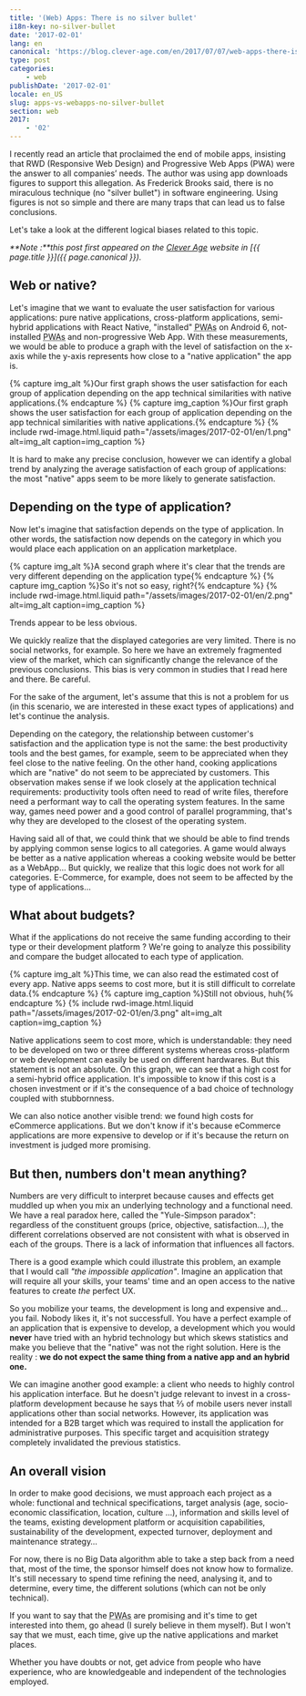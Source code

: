 ```yaml
---
title: '(Web) Apps: There is no silver bullet'
i18n-key: no-silver-bullet
date: '2017-02-01'
lang: en
canonical: 'https://blog.clever-age.com/en/2017/07/07/web-apps-there-is-no-silver-bullet/'
type: post
categories:
    - web
publishDate: '2017-02-01'
locale: en_US
slug: apps-vs-webapps-no-silver-bullet
section: web
2017:
    - '02'
---
```


I recently read an article that proclaimed the end of mobile apps, insisting that RWD (Responsive Web Design) and Progressive Web Apps (PWA) were the answer to all companies’ needs. The author was using app downloads figures to support this allegation. As Frederick Brooks said, there is no miraculous technique (no "silver bullet") in software engineering. Using figures is not so simple and there are many traps that can lead us to false conclusions.

Let's take a look at the different logical biases related to this topic.

<!--more-->

<em class="canonical">**Note&nbsp;:**this post first appeared on the [Clever Age](http://www.clever-age.com/en/) website in [{{ page.title }}]({{ page.canonical }}).</em>


## Web or native?

Let's imagine that we want to evaluate the user satisfaction for various applications: pure native applications, cross-platform applications, semi-hybrid applications with React Native, "installed" <abbr title="Progressive Web Apps">PWAs</abbr> on Android 6, not-installed <abbr title="Progressive Web Apps">PWAs</abbr> and non-progressive Web App. With these measurements, we would be able to produce a graph with the level of satisfaction on the x-axis while the y-axis represents how close to a "native application" the app is.

{% capture img_alt %}Our first graph shows the user satisfaction for each group of application depending on the app  technical similarities  with  native applications.{% endcapture %}
{% capture img_caption %}Our first graph shows the user satisfaction for each group of application depending on the app  technical similarities  with  native applications.{% endcapture %}
{% include rwd-image.html.liquid 
    path="/assets/images/2017-02-01/en/1.png"
    alt=img_alt
    caption=img_caption 
%}

It is hard to make any precise conclusion, however we can identify a global trend by analyzing the average satisfaction of each group of applications: the most "native" apps seem to be more likely to generate satisfaction.

## Depending on the type of application?

Now let's imagine that satisfaction depends on the type of application. In other words, the satisfaction now depends on the category in which you would place each application on an application marketplace.

{% capture img_alt %}A second graph where it's clear that the trends are very different depending on the application type{% endcapture %}
{% capture img_caption %}So it's not so easy, right?{% endcapture %}
{% include rwd-image.html.liquid 
    path="/assets/images/2017-02-01/en/2.png"
    alt=img_alt
    caption=img_caption
%}

Trends appear to be less obvious.

We quickly realize that the displayed categories are very limited. There is no social networks, for example. So here we have an extremely fragmented view of the market, which can significantly change the relevance of the previous conclusions. This bias is very common in studies that I read here and there. Be careful.

For the sake of the argument, let's assume that this is not a problem for us (in this scenario, we are interested in these exact types of applications) and let's continue the analysis.

Depending on the category, the relationship between customer's satisfaction and the application type is not the same: the best productivity tools and the best games, for example, seem to be appreciated when they feel close to the native feeling. On the other hand, cooking applications which are "native" do not seem to be appreciated by customers. This observation makes sense if we look closely at the application technical requirements: productivity tools often need to read of write files, therefore need a performant way to call the operating system features. In the same way, games need power and a good control of parallel programming, that's why they are developed to the closest of the operating system.

Having said all of that, we could think that we should be able to find trends by applying common sense logics to all categories. A game would always be better as a native application whereas a cooking website would be better as a WebApp… But quickly, we realize that this logic does not work for all categories. E-Commerce, for example, does not seem to be affected by the type of applications…

## What about budgets?

What if the applications do not receive the same funding according to their type or their development platform ? We're going to analyze this possibility and compare the budget allocated to each type of application.

{% capture img_alt %}This time, we can also read the estimated cost of every app. Native apps seems to cost more, but it is still difficult to correlate data.{% endcapture %}
{% capture img_caption %}Still not obvious, huh{% endcapture %}
{% include rwd-image.html.liquid 
    path="/assets/images/2017-02-01/en/3.png"
    alt=img_alt
    caption=img_caption
%}

Native applications seem to cost more, which is understandable: they need to be developed on two or three different systems whereas cross-platform or web development can easily be used on different hardwares. But this statement is not an absolute. On this graph, we can see that a high cost for a semi-hybrid office application. It's impossible to know if this cost is a chosen investment or if it's the consequence of a bad choice of technology coupled with stubbornness.

We can also notice another visible trend: we found high costs for eCommerce applications. But we don't know if it's because eCommerce applications are more expensive to develop or if it's because the return on investment is judged more promising.

## But then, numbers don't mean anything?

Numbers are very difficult to interpret because causes and effects get muddled up when you mix an underlying technology and a functional need. We have a real paradox here, called the "Yule-Simpson paradox": regardless of the constituent groups (price, objective, satisfaction…), the different correlations observed are not consistent with what is observed in each of the groups. There is a lack of information that influences all factors.

There is a good example which could illustrate this problem, an example that I would call <em>"the impossible application"</em>. Imagine an application that will require all your skills, your teams' time and an open access to the native features to create <em>the</em> perfect UX. 

So you mobilize your teams, the development is long and expensive and… you fail. Nobody likes it, it's not successfull. You have a perfect example of an application that is expensive to develop, a development which you would <strong>never</strong> have tried with an hybrid technology but which skews statistics and make you believe that the "native" was not the right solution. Here is the reality : <strong>we do not expect the same thing from a native app and an hybrid one.</strong>

We can imagine another good example: a client who needs to highly control his application interface. But he doesn't judge relevant to invest in a cross-platform development because he says that ⅔ of mobile users never install applications other than social networks. However, its application was intended for a B2B target which was required to install the application for administrative purposes. This specific target and acquisition strategy completely invalidated the previous statistics.

## An overall vision

In order to make good decisions, we must approach each project as a whole: functional and technical specifications, target analysis (age, socio-economic classification, location, culture ...), information and skills level of the teams, existing development platform or acquisition capabilities, sustainability of the development, expected turnover, deployment and maintenance strategy…

For now, there is no Big Data algorithm able to take a step back from a need that, most of the time, the sponsor himself does not know how to formalize. It's still necessary to spend time refining the need, analysing it, and to determine, every time, the different solutions (which can not be only technical).

If you want to say that the <abbr title="Progressive Web Apps">PWAs</abbr> are promising and it's time to get interested into them, go ahead (I surely believe in them myself). But I won't say that we must, each time, give up the native applications and market places.

Whether you have doubts or not, get advice from people who have experience, who are knowledgeable and independent of the technologies employed.